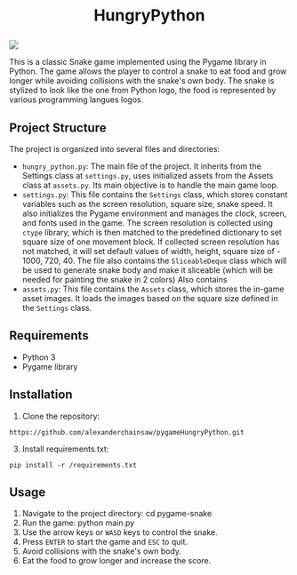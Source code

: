 # <p align="center">HungryPython</p>
![](https://github.com/alexanderchainsaw/pygameHungryPython/assets/126553365/16a23d50-3b6d-4341-b1be-cb2879a70183)

This is a classic Snake game implemented using the Pygame library in Python. The game allows the player to control a snake to eat food and grow longer while avoiding collisions with the snake's own body.
The snake is stylized to look like the one from Python logo, the food is represented by various programming langues logos.


## Project Structure
The project is organized into several files and directories:

- `hungry_python.py`: The main file of the project. It inherits from the Settings class at `settings.py`, uses initialized assets from the Assets class at `assets.py`. Its main objective is to handle the main game loop.
- `settings.py`: This file contains the `Settings` class, which stores constant variables such as the screen resolution, square size, snake speed. It also initializes the Pygame environment and manages the clock, screen, and fonts used in the game. The screen resolution is collected using `ctype` library, which is then matched to the predefined dictionary to set square size of one movement block. If collected screen resolution has not matched, it will set default values of width, height, square size of - 1000, 720, 40. The file also contains the `SliceableDeque`
class which will be used to generate snake body and make it sliceable (which will be needed for painting the snake in 2 colors)
Also contains
- `assets.py`: This file contains the `Assets` class, which stores the in-game asset images. It loads the images based on the square size defined in the `Settings` class.

## Requirements
- Python 3
- Pygame library

## Installation
1. Clone the repository:
```
https://github.com/alexanderchainsaw/pygameHungryPython.git
```
3. Install requirements.txt:
```
pip install -r /requirements.txt
```

## Usage
1. Navigate to the project directory:
cd pygame-snake
2. Run the game:
python main.py
3. Use the arrow keys or `WASD` keys to control the snake.
4. Press `ENTER` to start the game and `ESC` to quit.
5. Avoid collisions with the snake's own body.
6. Eat the food to grow longer and increase the score.
